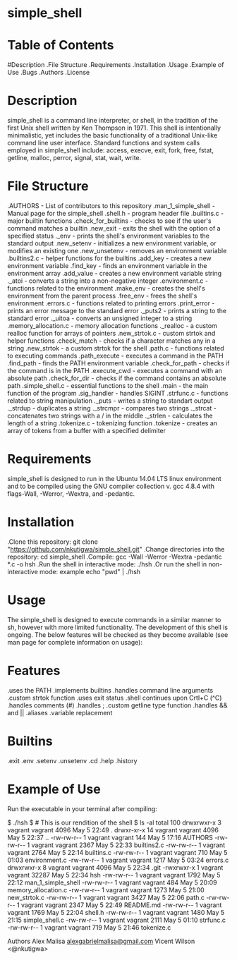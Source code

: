 # simple_shell
# Table of Contents
#Description
.File Structure
.Requirements
.Installation
.Usage
.Example of Use
.Bugs
.Authors
.License
# Description
simple_shell is a command line interpreter, or shell, in the tradition of the first Unix shell written by Ken Thompson in 1971. This shell is intentionally minimalistic, yet includes the basic functionality of a traditional Unix-like command line user interface. Standard functions and system calls employed in simple_shell include: access, execve, exit, fork, free, fstat, getline, malloc, perror, signal, stat, wait, write.

# File Structure
.AUTHORS - List of contributors to this repository
.man_1_simple_shell - Manual page for the simple_shell
.shell.h - program header file
.builtins.c - major builtin functions
  .check_for_builtins - checks to see if the user's command matches a builtin
  .new_exit - exits the shell with the option of a specified status
  ._env - prints the shell's environment variables to the standard output
  .new_setenv - initializes a new environment variable, or modifies an existing one
  .new_unsetenv - removes an environment variable
.builtins2.c - helper functions for the builtins
  .add_key - creates a new environment variable
  .find_key - finds an environment variable in the environment array
  .add_value - creates a new environment variable string
  ._atoi - converts a string into a non-negative integer
.environment.c - functions related to the environment
  .make_env - creates the shell's environment from the parent process
  .free_env - frees the shell's environment
.errors.c - functions related to printing errors
  .print_error - prints an error message to the standard error
  ._puts2 - prints a string to the standard error
  ._uitoa - converts an unsigned integer to a string
.memory_allocation.c - memory allocation functions
  ._realloc - a custom realloc function for arrays of pointers
.new_strtok.c - custom strtok and helper functions
  .check_match - checks if a character matches any in a string
  .new_strtok - a custom strtok for the shell
.path.c - functions related to executing commands
  .path_execute - executes a command in the PATH
  .find_path - finds the PATH environment variable
  .check_for_path - checks if the command is in the PATH
  .execute_cwd - executes a command with an absolute path
  .check_for_dir - checks if the command contains an absolute path
.simple_shell.c - essential functions to the shell
  .main - the main function of the program
  .sig_handler - handles SIGINT
  .strfunc.c - functions related to string manipulation
  ._puts - writes a string to standart output
  ._strdup - duplicates a string
  ._strcmpr - compares two strings
  ._strcat - concatenates two strings with a / in the middle
  ._strlen - calculates the length of a string
.tokenize.c - tokenizing function
  .tokenize - creates an array of tokens from a buffer with a specified delimiter
# Requirements
simple_shell is designed to run in the Ubuntu 14.04 LTS linux environment and to be compiled using the GNU compiler collection v. gcc 4.8.4 with flags-Wall, -Werror, -Wextra, and -pedantic.

# Installation
  .Clone this repository: git clone "https://github.com/nkutigwa/simple_shell.git"
  .Change directories into the repository: cd simple_shell
  .Compile: gcc -Wall -Werror -Wextra -pedantic *.c -o hsh
  .Run the shell in interactive mode: ./hsh
  .Or run the shell in non-interactive mode: example echo "pwd" | ./hsh
# Usage
The simple_shell is designed to execute commands in a similar manner to sh, however with more limited functionality. The development of this shell is ongoing. The below features will be checked as they become available (see man page for complete information on usage):

# Features
  .uses the PATH
  .implements builtins
  .handles command line arguments
  .custom strtok function
  .uses exit status
  .shell continues upon Crtl+C (^C)
  .handles comments (#)
  .handles ;
  .custom getline type function
  .handles && and ||
  .aliases
  .variable replacement
# Builtins
  .exit
  .env
  .setenv
  .unsetenv
  .cd
  .help
  .history
# Example of Use
Run the executable in your terminal after compiling:

$ ./hsh
$ # This is our rendition of the shell
$ ls -al
total 100
drwxrwxr-x  3 vagrant vagrant  4096 May 5 22:49 .
drwxr-xr-x 14 vagrant vagrant  4096 May 5 22:37 ..
-rw-rw-r--  1 vagrant vagrant   144 May 5 17:16 AUTHORS
-rw-rw-r--  1 vagrant vagrant  2367 May 5 22:33 builtins2.c
-rw-rw-r--  1 vagrant vagrant  2764 May 5 22:14 builtins.c
-rw-rw-r--  1 vagrant vagrant   710 May 5 01:03 environment.c
-rw-rw-r--  1 vagrant vagrant  1217 May 5 03:24 errors.c
drwxrwxr-x  8 vagrant vagrant  4096 May 5 22:34 .git
-rwxrwxr-x  1 vagrant vagrant 32287 May 5 22:34 hsh
-rw-rw-r--  1 vagrant vagrant  1792 May 5 22:12 man_1_simple_shell
-rw-rw-r--  1 vagrant vagrant   484 May 5 20:09 memory_allocation.c
-rw-rw-r--  1 vagrant vagrant  1273 May 5 21:00 new_strtok.c
-rw-rw-r--  1 vagrant vagrant  3427 May 5 22:06 path.c
-rw-rw-r--  1 vagrant vagrant  2347 May 5 22:49 README.md
-rw-rw-r--  1 vagrant vagrant  1769 May 5 22:04 shell.h
-rw-rw-r--  1 vagrant vagrant  1480 May 5 21:15 simple_shell.c
-rw-rw-r--  1 vagrant vagrant  2111 May 5 01:10 strfunc.c
-rw-rw-r--  1 vagrant vagrant   719 May 5 21:46 tokenize.c


Authors
Alex Malisa <alexgabrielmalisa@gmail.com>
Vicent Wilson <@nkutigwa>
